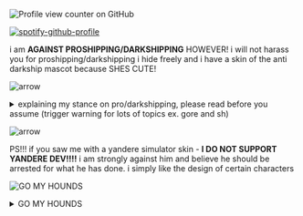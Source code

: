 ![Profile view counter on GitHub](https://komarev.com/ghpvc/?username=PUTYOURGITHUBUSERNAMEHERE) 



[![spotify-github-profile](https://spotify-github-profile.kittinanx.com/api/view?uid=zummbpf8z3oe12u47x7zkcw6p&cover_image=true&theme=novatorem&show_offline=false&background_color=121212&interchange=false&bar_color=53b14f&bar_color_cover=false)](https://github.com/kittinan/spotify-github-profile)

i am **AGAINST PROSHIPPING/DARKSHIPPING** HOWEVER! i will not harass you for proshipping/darkshipping
i hide freely and i have a skin of the anti darkship mascot because SHES CUTE!

![arrow](https://gifcity.carrd.co/assets/images/gallery272/3356dfef.gif?v=e3c0bc0f)
<details>
<summary>explaining my stance on pro/darkshipping, please read before you assume (trigger warning for lots of topics ex. gore and sh)</summary>

i do not necessarily think it is completely horrible, i do not care if you proship/darkship, but please just **do it behind closed doors**. making it your entire personality online and plastering it all over your social media essentially makes it not a coping mechanism, but a hobby. coping should not be plastered all over social media if it is done for a real trauma response. i am against people encouraging their harmful coping mechanisms over social media (like for ex. self harm, stuff like shtwt, age **play** (NOT to be confused with [age **regressing,**](https://ageregression.crd.co/ ) which is genuinely not harmful!) and romanticizing it. children are all over social media these days, and stumbling upon something they should not see is a very big possibility. the most responsible thing you can do is make sure you do not contribute to the problem of immoral ships/concepts being put all over social media, and keep it private. i am completely pro-recovery and i wish dark/proshippers all the best, despite our differences in opinion. everyone should have a space where they are free to talk about their experiences with people who understand, however encouraging it, sharing it everywhere is not what i support. thanks for reading! 

i will **instantly** block/hide cornballs that try so bad to be "oo edgy and problematic :3" and make skins proudly proclaiming weird shit on a pixel pony game/social media because what ???????????? go away immediately. this also includes gore lovers, youre not edgy for loving gore you actually need therapy. honorable mention to a guy that made a skin of a corpse on the game and set their name to "1 guro lover" this game a prison ts pmo

</details>

![arrow](https://gifcity.carrd.co/assets/images/gallery272/7147add6.gif?v=e3c0bc0f)

PS!!! if you saw me with a yandere simulator skin - **I DO NOT SUPPORT YANDERE DEV!!!!** i am strongly against him and believe he should be arrested for what he has done. i simply like the design of certain characters


![GO MY HOUNDS](https://file.garden/ZRfaX7xMiQQHiMQP/GOMYHOUNDS.png)

<details>
<summary>GO MY HOUNDS</summary>

![HOUND](https://file.garden/ZuXpICZ9jXAsicbd/Untitled367_20250815145946.webp) ![HOUND](https://file.garden/ZuXpICZ9jXAsicbd/Untitled367_20250815145946.webp) ![HOUND](https://file.garden/ZuXpICZ9jXAsicbd/Untitled367_20250815145946.webp) ![HOUND](https://file.garden/ZuXpICZ9jXAsicbd/Untitled367_20250815145946.webp) ![HOUND](https://file.garden/ZuXpICZ9jXAsicbd/Untitled367_20250815145946.webp) ![HOUND](https://file.garden/ZuXpICZ9jXAsicbd/Untitled367_20250815145946.webp) ![HOUND](https://file.garden/ZuXpICZ9jXAsicbd/Untitled367_20250815145946.webp) ![HOUND](https://file.garden/ZuXpICZ9jXAsicbd/Untitled367_20250815145946.webp) ![HOUND](https://file.garden/ZuXpICZ9jXAsicbd/Untitled367_20250815145946.webp) ![HOUND](https://file.garden/ZuXpICZ9jXAsicbd/Untitled367_20250815145946.webp) ![HOUND](https://file.garden/ZuXpICZ9jXAsicbd/Untitled367_20250815145946.webp) ![HOUND](https://file.garden/ZuXpICZ9jXAsicbd/Untitled367_20250815145946.webp) ![HOUND](https://file.garden/ZuXpICZ9jXAsicbd/Untitled367_20250815145946.webp) ![HOUND](https://file.garden/ZuXpICZ9jXAsicbd/Untitled367_20250815145946.webp) ![HOUND](https://file.garden/ZuXpICZ9jXAsicbd/Untitled367_20250815145946.webp) ![HOUND](https://file.garden/ZuXpICZ9jXAsicbd/Untitled367_20250815145946.webp) ![HOUND](https://file.garden/ZuXpICZ9jXAsicbd/Untitled367_20250815145946.webp) ![HOUND](https://file.garden/ZuXpICZ9jXAsicbd/Untitled367_20250815145946.webp) ![HOUND](https://file.garden/ZuXpICZ9jXAsicbd/Untitled367_20250815145946.webp) ![HOUND](https://file.garden/ZuXpICZ9jXAsicbd/Untitled367_20250815145946.webp) ![HOUND](https://file.garden/ZuXpICZ9jXAsicbd/Untitled367_20250815145946.webp) ![HOUND](https://file.garden/ZuXpICZ9jXAsicbd/Untitled367_20250815145946.webp) ![HOUND](https://file.garden/ZuXpICZ9jXAsicbd/Untitled367_20250815145946.webp) ![HOUND](https://file.garden/ZuXpICZ9jXAsicbd/Untitled367_20250815145946.webp) ![HOUND](https://file.garden/ZuXpICZ9jXAsicbd/Untitled367_20250815145946.webp) ![HOUND](https://file.garden/ZuXpICZ9jXAsicbd/Untitled367_20250815145946.webp) ![HOUND](https://file.garden/ZuXpICZ9jXAsicbd/Untitled367_20250815145946.webp) 

</details>
